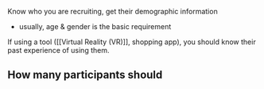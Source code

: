 Know who you are recruiting, get their demographic information
- usually, age & gender is the basic requirement

If using a tool ([[Virtual Reality (VR)]], shopping app), you should know their past experience of using them.
## How many participants should